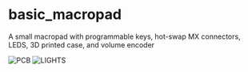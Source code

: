 # basic_macropad
 
A small macropad with programmable keys, hot-swap MX connectors, LEDS, 3D printed case, and volume encoder

![PCB](https://photos.app.goo.gl/NDyBNkMzAhjxjWFB9)
![LIGHTS](https://photos.app.goo.gl/yhrjuutoUwj4xXd66)
